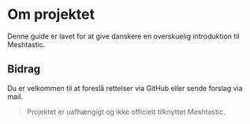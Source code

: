 # Om projektet

Denne guide er lavet for at give danskere en overskuelig introduktion til Meshtastic.

## Bidrag

Du er velkommen til at foreslå rettelser via GitHub eller sende forslag via mail.

> Projektet er uafhængigt og ikke officielt tilknyttet Meshtastic.